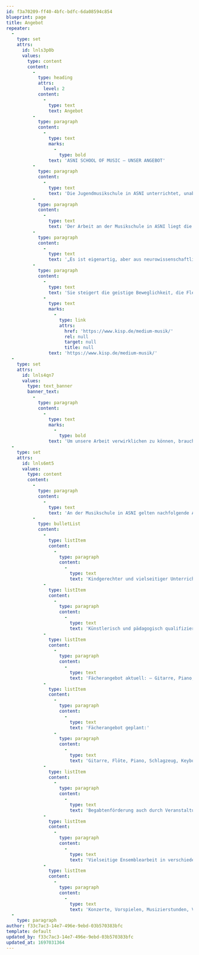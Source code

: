 ```yaml
---
id: f3a70209-ff40-4bfc-bdfc-6da08594c854
blueprint: page
title: Angebot
repeater:
  -
    type: set
    attrs:
      id: lnls3p0b
      values:
        type: content
        content:
          -
            type: heading
            attrs:
              level: 2
            content:
              -
                type: text
                text: Angebot
          -
            type: paragraph
            content:
              -
                type: text
                marks:
                  -
                    type: bold
                text: 'ASNI SCHOOL OF MUSIC – UNSER ANGEBOT'
          -
            type: paragraph
            content:
              -
                type: text
                text: 'Die Jugendmusikschule in ASNI unterrichtet, unabhängig von evtl. vorhandenen sonstigen Gendervorstellungen, Jungen wie auch Mädchen gleichermaßen, alle Kinder aus ASNI und Umgebung sind zum Unterricht zugelassen und herzlich willkommen.'
          -
            type: paragraph
            content:
              -
                type: text
                text: 'Der Arbeit an der Musikschule in ASNI liegt die wissenschaftliche Erkenntnis zugrunde, dass die musikalische Erziehung größten Einfluss auf die neuronale Entwicklung unserer Kinder hat.'
          -
            type: paragraph
            content:
              -
                type: text
                text: '„Es ist eigenartig, aber aus neurowissenschaftlicher Sicht spricht alles dafür, dass die nutzloseste Leistung, zu der Menschen befähigt sind – und das ist unzweifelhaft das unbekümmerte, absichtslose Singen – den größten Nutzeffekt für die Entwicklung von Kindergehirnen hat.“ /Prof. Dr. Gerald Hüther, Leiter der Zentralstelle für Neurobiologische Präventionsforschung der Universität Göttingen und Mannheim/Heidelberg/ Ganz offensichtlich ist Musikerziehung damit für die Allgemeinbildung förderlich.'
          -
            type: paragraph
            content:
              -
                type: text
                text: 'Sie steigert die geistige Beweglichkeit, die Flexibilität, sich schnell auf einen neuen Gedanken zu konzentrieren. Wie das Rotman Research Institute, Ontario, festgestellt hat, wird das Sprachvermögen von Kindern positiv durch musikalische Arbeit beeinflusst. '
              -
                type: text
                marks:
                  -
                    type: link
                    attrs:
                      href: 'https://www.kisp.de/medium-musik/'
                      rel: null
                      target: null
                      title: null
                text: 'https://www.kisp.de/medium-musik/'
  -
    type: set
    attrs:
      id: lnls4qn7
      values:
        type: text_banner
        banner_text:
          -
            type: paragraph
            content:
              -
                type: text
                marks:
                  -
                    type: bold
                text: 'Um unsere Arbeit verwirklichen zu können, brauchen wir die Unterstützung eines großen Kreises an Förderern.'
  -
    type: set
    attrs:
      id: lnls6mt5
      values:
        type: content
        content:
          -
            type: paragraph
            content:
              -
                type: text
                text: 'An der Musikschule in ASNI gelten nachfolgende Arbeitsprinzipien:'
          -
            type: bulletList
            content:
              -
                type: listItem
                content:
                  -
                    type: paragraph
                    content:
                      -
                        type: text
                        text: 'Kindgerechter und vielseitiger Unterricht'
              -
                type: listItem
                content:
                  -
                    type: paragraph
                    content:
                      -
                        type: text
                        text: 'Künstlerisch und pädagogisch qualifizierter Unterricht durch ausgebildete Fachlehrer'
              -
                type: listItem
                content:
                  -
                    type: paragraph
                    content:
                      -
                        type: text
                        text: 'Fächerangebot aktuell: — Gitarre, Piano, Schlagzeug, Keyboard, Oud, Banjo'
              -
                type: listItem
                content:
                  -
                    type: paragraph
                    content:
                      -
                        type: text
                        text: 'Fächerangebot geplant:'
                  -
                    type: paragraph
                    content:
                      -
                        type: text
                        text: 'Gitarre, Flöte, Piano, Schlagzeug, Keyboard, Ouds, Violine, Cello, Contrabass'
              -
                type: listItem
                content:
                  -
                    type: paragraph
                    content:
                      -
                        type: text
                        text: 'Begabtenförderung auch durch Veranstaltung von Einzelauftritten und Konzerten'
              -
                type: listItem
                content:
                  -
                    type: paragraph
                    content:
                      -
                        type: text
                        text: 'Vielseitige Ensemblearbeit in verschiedenen Leistungs- und Altersstufen'
              -
                type: listItem
                content:
                  -
                    type: paragraph
                    content:
                      -
                        type: text
                        text: 'Konzerte, Vorspielen, Musizierstunden, Veranstaltungen'
  -
    type: paragraph
author: f33c7ac3-14e7-496e-9ebd-03b570383bfc
template: default
updated_by: f33c7ac3-14e7-496e-9ebd-03b570383bfc
updated_at: 1697031364
---
```

